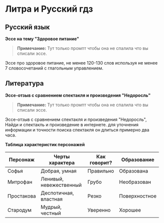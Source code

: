 # Литра и Русский гдз

## Русский язык

**Эссе на тему "Здоровое питание"**

> **Примечание:** Тут только промпт чтобы она не спалила что вы списали эссе.

Эссе про здоровое питание, не менее 120-130 слов используя не менее 7 словосочетаний с глагольным управлением.

## Литература

**Эссе-отзыв с сравнением спектакля и произведения "Недоросль"**

> **Примечание:** Тут только промпт чтобы она не спалила что вы списали эссе.

Эссе-отзыв с сравнением спектакля и произведения "Недоросль", Найди и спектакль и произведение в интернете. для уточнения информации и точности поиска спектакля он длиться примерно два часа.

**Таблица характеристик персонажей**

| Персонаж   | Черты характера         | Как говорит? | Образование |
|------------|-------------------------|--------------|-------------|
| Софья      | Добрая, умная           | Правильно    | Образована  |
| Митрофан   | Ленивый, невежественный | Грубо        | Необразован |
| Простакова | Деспотичная, властная   | Резко        | Поверхностное |
| Стародум   | Мудрый, честный         | Уверенно     | Хорошее     |
